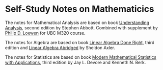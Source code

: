 # Self-Study Notes on Mathematicics
The notes for Mathematical Analysis are based on book [Understanding Analysis](https://link.springer.com/book/10.1007/978-1-4939-2712-8), second edition by Stephen Abbott. Combined with supplement by [Philip D. Loewen](https://personal.math.ubc.ca/~loew/) for UBC M320 course.

The notes for Algebra are based on book [Linear Algebra Done Right](https://link.springer.com/book/10.1007/978-3-031-41026-0), third edition and [Linear Algebra Abridged](https://linear.axler.net/LinearAbridged.html) by Sheldon Axler.

The notes for Statistics are based on book [Modern Mathematical Statistics with Applications](https://link.springer.com/book/10.1007/978-1-4614-0391-3), third edition by Jay L. Devore and Kenneth N. Berk.
